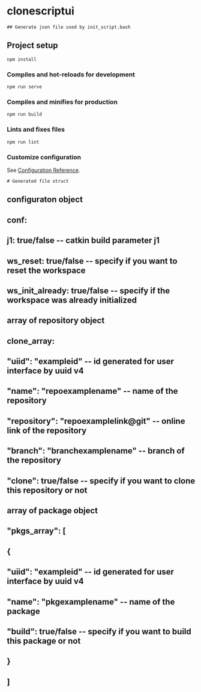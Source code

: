 # clonescriptui 
```
## Generate json file used by init_script.bash
```
## Project setup
```
npm install
```
### Compiles and hot-reloads for development
```
npm run serve
```
### Compiles and minifies for production
```
npm run build
```
### Lints and fixes files
```
npm run lint
```
### Customize configuration
See [Configuration Reference](https://cli.vuejs.org/config/).
```
# Generated file struct
```
## configuraton object
## conf:
##      j1: true/false                  -- catkin build parameter j1
##      ws_reset: true/false            -- specify if you want to reset the workspace
##      ws_init_already: true/false     -- specify if the workspace was already initialized
##
## array of repository object
## clone_array:
##      "uiid": "exampleid"                     -- id generated for user interface by uuid v4
##		"name": "repoexamplename"               -- name of the repository    
##		"repository": "repoexamplelink@git"     -- online link of the repository
##		"branch": "branchexamplename"           -- branch of the repository
##		"clone": true/false                     -- specify if you want to clone this repository or not
##
##      array of package object
##		"pkgs_array": [
##			{       
##				"uiid": "exampleid"             -- id generated for user interface by uuid v4       
##				"name": "pkgexamplename"        -- name of the package
##				"build": true/false             -- specify if you want to build this package or not
##			}
##      ]
